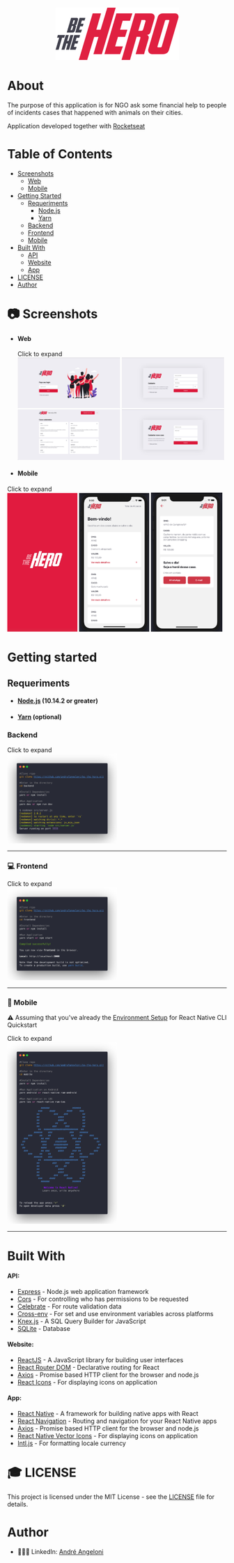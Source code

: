 <p align="center">
  <img src="mobile/src/assets/logo@3x.png" />
</p>

# About

<p>The purpose of this application is for NGO ask some financial help to people of incidents cases that happened with animals on their cities.

Application developed together with [Rocketseat](https://rocketseat.com.br)</p>

# Table of Contents

- [Screenshots](#camera-screenshots)
  - [Web](#web)
  - [Mobile](#mobile)
- [Getting Started](#getting-started)
  - [Requeriments](#requeriments)
    - [Node.js](#node.js-10.14.2-or-greater)
    - [Yarn](#yarn-optional)
  - [Backend](#backend)
  - [Frontend](#computer-frontend)
  - [Mobile](#iphone-mobile)
- [Built With](#built-with)
  - [API](#api)
  - [Website](#website)
  - [App](#app)
- [LICENSE](#mortar_board-license)
- [Author](#author)

# :camera: Screenshots

- #### Web

  Click to expand <br />
  <img src="https://raw.githubusercontent.com/andrefangeloni/be-the-hero/master/frontend/src/assets/GitHub/Login.png" width="49%"/>
  <img src="https://raw.githubusercontent.com/andrefangeloni/be-the-hero/master/frontend/src/assets/GitHub/Register.png" width="49%"/>
  <img src="https://raw.githubusercontent.com/andrefangeloni/be-the-hero/master/frontend/src/assets/GitHub/Home.png" width="49%"/>
  <img src="https://raw.githubusercontent.com/andrefangeloni/be-the-hero/master/frontend/src/assets/GitHub/AddCase.png" width="49%"/>

- #### Mobile

Click to expand <br />
<img src="https://raw.githubusercontent.com/andrefangeloni/be-the-hero/master/mobile/src/assets/GitHub/Splash.jpg" width="32%" />
<img src="https://raw.githubusercontent.com/andrefangeloni/be-the-hero/master/mobile/src/assets/GitHub/Home.png" width="32%"/>
<img src="https://raw.githubusercontent.com/andrefangeloni/be-the-hero/master/mobile/src/assets/GitHub/Details.png" width="32.5%"/>

# Getting started

## Requeriments

- #### [Node.js](https://nodejs.org) (10.14.2 or greater)
- #### [Yarn](https://yarnpkg.com) (optional)

### Backend

Click to expand <br />
<img src="https://raw.githubusercontent.com/andrefangeloni/be-the-hero/master/screenshots/getting-started/backend.png" width="50%" />
<hr />

### :computer: Frontend

Click to expand <br />
<img src="https://raw.githubusercontent.com/andrefangeloni/be-the-hero/master/screenshots/getting-started/frontend.png" width="50%" />
<hr />

### :iphone: Mobile

:warning: Assuming that you've already the [Environment Setup](https://reactnative.dev/docs/environment-setup) for React Native CLI Quickstart

Click to expand <br />
<img src="https://raw.githubusercontent.com/andrefangeloni/be-the-hero/master/screenshots/getting-started/mobile.png" width="50%" />
<hr/>

# Built With

#### API:

- [Express](https://expressjs.com) - Node.js web application framework
- [Cors](https://expressjs.com/en/resources/middleware/cors.html) - For controlling who has permissions to be requested
- [Celebrate](https://github.com/arb/celebrate) - For route validation data
- [Cross-env](https://github.com/kentcdodds/cross-env) - For set and use environment variables across platforms
- [Knex.js](http://knexjs.org) - A SQL Query Builder for JavaScript
- [SQLite](https://github.com/mapbox/node-sqlite3) - Database

#### Website:

- [ReactJS](https://reactjs.org) - A JavaScript library for building user interfaces
- [React Router DOM](https://reacttraining.com/react-router) - Declarative routing for React
- [Axios](https://github.com/axios/axios) - Promise based HTTP client for the browser and node.js
- [React Icons](https://react-icons.netlify.com) - For displaying icons on application

#### App:

- [React Native](https://reactnative.dev) - A framework for building native apps with React
- [React Navigation](https://reactnavigation.org) - Routing and navigation for your React Native apps
- [Axios](https://github.com/axios/axios) - Promise based HTTP client for the browser and node.js
- [React Native Vector Icons](https://github.com/oblador/react-native-vector-icons) - For displaying icons on application
- [Intl.js](https://github.com/andyearnshaw/Intl.js) - For formatting locale currency

# :mortar_board: LICENSE

This project is licensed under the MIT License - see the [LICENSE](LICENSE.md) file for details.

# Author

- 👨🏻‍💻 LinkedIn: [André Angeloni](https://www.linkedin.com/in/andre-angeloni)
